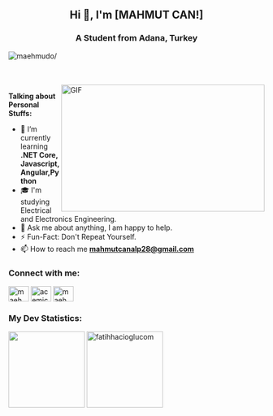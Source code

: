 <h2 align="center">Hi 👋, I'm [MAHMUT CAN!]</h2>

<h3 align="center">A Student from Adana, Turkey</h3>
<p align="left"> <img src=https://komarev.com/ghpvc/?username=maehmudo&color=lightgray alt=maehmudo/> </p>

<br/>
<br/>

<img align="right" height="250" width="400" alt="GIF" src="https://miro.medium.com/max/1360/1*IRGHmiGsa16stedQvIaZfw.gif" />

**Talking about Personal Stuffs:**
- 🌱 I’m currently learning **.NET Core, Javascript, Angular,Python**
- 🎓 I'm studying Electrical and Electronics Engineering.
- 💬 Ask me about anything, I am happy to help.
- ⚡️ Fun-Fact: Don't Repeat Yourself.
- 📫 How to reach me **mahmutcanalp28@gmail.com**


<h3 align="left">Connect with me:</h3>

<p align="left">
<a href="https://linkedin.com/in/maehmudo" target="blank"><img align="center" src="https://cdn.jsdelivr.net/npm/simple-icons@3.0.1/icons/linkedin.svg" alt="maehmudo" height="30" width="40" /></a>
<a href="https://instagram.com/acemicedenemeleer" target="blank"><img align="center" src="https://cdn.jsdelivr.net/npm/simple-icons@3.0.1/icons/instagram.svg" alt="acemicedenemeleer" height="30" width="40" /></a>
<a href="https://twitter.com/maehmudo" target="blank"><img align="center" src="https://cdn.jsdelivr.net/npm/simple-icons@3.0.1/icons/twitter.svg" alt="maehmudo" height="30" width="40" /></a>
</p>



<h3 align="left">My Dev Statistics: </h3>

<p>  
<!-- GitHub Stats -->  
<img height="150em" src="https://github-readme-stats.vercel.app/api?username=fatihhacioglucom&&theme=darcula&show_icons=true&hide_border=true" />
<img height="150em"  src="https://github-readme-streak-stats.herokuapp.com/?user=fatihhacioglucom&theme=darcula" alt="fatihhacioglucom" />
